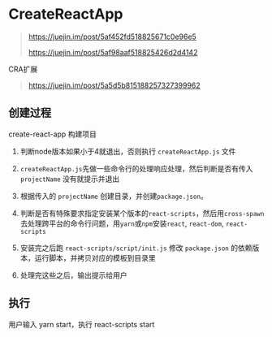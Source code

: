 # CreateReactApp

> https://juejin.im/post/5af452fd518825671c0e96e5
>
> https://juejin.im/post/5af98aaf518825426d2d4142

CRA扩展

> https://juejin.im/post/5a5d5b815188257327399962

## 创建过程

create-react-app 构建项目

1. 判断node版本如果小于4就退出，否则执行 `createReactApp.js` 文件

2. `createReactApp.js`先做一些命令行的处理响应处理，然后判断是否有传入 `projectName` 没有就提示并退出

3. 根据传入的 `projectName` 创建目录，并创建`package.json`。

4. 判断是否有特殊要求指定安装某个版本的`react-scripts`，然后用`cross-spawn`去处理跨平台的命令行问题，用`yarn`或`npm`安装`react`, `react-dom`, `react-scripts`

5. 安装完之后跑 `react-scripts/script/init.js` 修改 `package.json` 的依赖版本，运行脚本，并拷贝对应的模板到目录里

6. 处理完这些之后，输出提示给用户

## 执行

用户输入 yarn start，执行 react-scripts start

